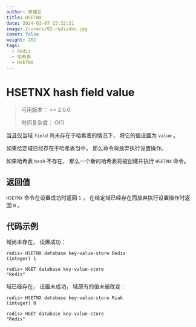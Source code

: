 ```yaml
---
author: 黄健宏
title: HSETNX
date: 2024-03-07 15:32:21
image: /covers/02-redisdoc.jpg
cover: false
weight: 202
tags:
  - Redis
  - 哈希表
  - HSETNX
---
```


# HSETNX hash field value

> 可用版本： >= 2.0.0
> 
> 时间复杂度： O(1)

当且仅当域 `field` 尚未存在于哈希表的情况下， 将它的值设置为 `value` 。

如果给定域已经存在于哈希表当中， 那么命令将放弃执行设置操作。

如果哈希表 `hash` 不存在， 那么一个新的哈希表将被创建并执行 `HSETNX` 命令。

## 返回值

`HSETNX` 命令在设置成功时返回 `1` ， 在给定域已经存在而放弃执行设置操作时返回 `0` 。

## 代码示例

域尚未存在， 设置成功：

```shell
redis> HSETNX database key-value-store Redis
(integer) 1

redis> HGET database key-value-store
"Redis"
```

域已经存在， 设置未成功， 域原有的值未被改变：

```shell
redis> HSETNX database key-value-store Riak
(integer) 0

redis> HGET database key-value-store
"Redis"
```